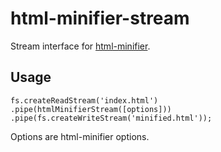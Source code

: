 # html-minifier-stream

Stream interface for [html-minifier](https://github.com/kangax/html-minifier).

## Usage

```
fs.createReadStream('index.html')
.pipe(htmlMinifierStream([options]))
.pipe(fs.createWriteStream('minified.html'));
```

Options are html-minifier options.
